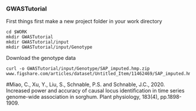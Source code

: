 ### GWASTutorial
 
First things first make a new project folder in your work directory 
```
cd $WORK
mkdir GWASTutorial
mkdir GWASTutorial/input
mkdir GWASTutorial/input/Genotype
```

Download the genotype data
```
curl -o GWASTutorial/input/Genotype/SAP_imputed.hmp.zip www.figshare.com/articles/dataset/Untitled_Item/11462469/SAP_imputed.hmp.zip
```

#Miao, C., Xu, Y., Liu, S., Schnable, P.S. and Schnable, J.C., 2020. Increased power and accuracy of causal locus identification in time series genome-wide association in sorghum. Plant physiology, 183(4), pp.1898-1909.


